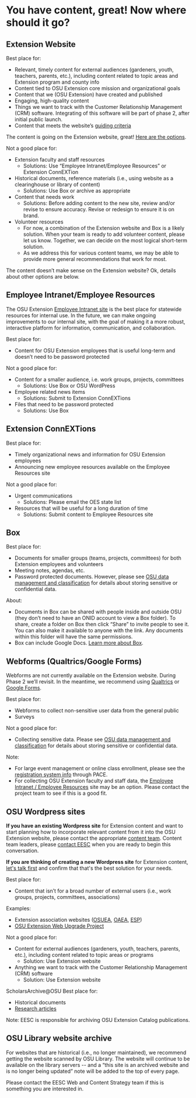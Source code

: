 # You have content, great! Now where should it go?

## Extension Website

Best place for:
  * Relevant, timely content for external audiences (gardeners, youth, teachers, parents, etc.), including content related to topic areas and Extension program and county info
  * Content tied to OSU Extension core mission and organizational goals
  * Content that we (OSU Extension) have created and published
  * Engaging, high-quality content
  * Things we want to track with the Customer Relationship Management (CRM) software. Integrating of this software will be part of phase 2, after initial public launch.
  * Content that meets the website’s [guiding criteria](http://blogs.oregonstate.edu/extensionweb/strategy/#criteria)

The content is going on the Extension website, great! [Here are the options](#content-options-for-the-extension-website).

Not a good place for:
  * Extension faculty and staff resources
    * Solutions: Use “Employee Intranet/Employee Resources” or Extension ConnEXTion
  * Historical documents, reference materials (i.e., using website as a clearinghouse or library of content)
    * Solutions: Use Box or archive as appropriate
  * Content that needs work
    * Solutions: Before adding content to the new site, review and/or revise to ensure accuracy. Revise or redesign to ensure it is on brand.
  * Volunteer resources
    * For now, a combination of the Extension website and Box is a likely solution. When your team is ready to add volunteer content, please let us know. Together, we can decide on the most logical short-term solution.
    * As we address this for various content teams, we may be able to provide more general recommendations that work for most.

The content doesn’t make sense on the Extension website? Ok, details about other options are below.

## Employee Intranet/Employee Resources

The OSU Extension [Employee Intranet site](https://employee.extension.oregonstate.edu/) is the best place for statewide resources for internal use. In the future, we can make ongoing improvements to our internal site, with the goal of making it a more robust, interactive platform for information, communication, and collaboration.

Best place for:
  * Content for OSU Extension employees that is useful long-term and doesn’t need to be password protected

Not a good place for:
  * Content for a smaller audience, i.e. work groups, projects, committees
    * Solutions: Use Box or OSU WordPress
  * Employee related news items
    * Solutions: Submit to Extension ConnEXTions
  * Files that need to be password protected
    * Solutions: Use Box

## Extension ConnEXTions

Best place for:
  * Timely organizational news and information for OSU Extension employees
  * Announcing new employee resources available on the Employee Resources site

Not a good place for:
  * Urgent communications
    * Solutions: Please email the OES state list
  * Resources that will be useful for a long duration of time
    * Solutions: Submit content to Employee Resources site

## Box

Best place for:
  * Documents for smaller groups (teams, projects, committees) for both Extension employees and volunteers
  * Meeting notes, agendas, etc.
  * Password protected documents. However, please see [OSU data management and classification](http://is.oregonstate.edu/ois/data-management-and-classification-overview) for details about storing sensitive or confidential data.

About:
  * Documents in Box can be shared with people inside and outside OSU (they don’t need to have an ONID account to view a Box folder). To share, create a folder on Box then click “Share” to invite people to see it. You can also make it available to anyone with the link. Any documents within this folder will have the same permissions.
  * Box can include Google Docs. [Learn more about Box](http://box.oregonstate.edu/).

## Webforms (Qualtrics/Google Forms)

Webforms are not currently available on the Extension website. During Phase 2 we’ll revisit. In the meantime, we recommend using [Qualtrics](http://main.oregonstate.edu/qualtrics) or [Google Forms](http://is.oregonstate.edu/google).

Best place for:
  * Webforms to collect non-sensitive user data from the general public
  * Surveys

Not a good place for:
  * Collecting sensitive data. Please see [OSU data management and classification](http://is.oregonstate.edu/ois/data-management-and-classification-overview) for details about storing sensitive or confidential data.

Note:
  * For large event management or online class enrollment, please see the [registration system info](https://employee.extension.oregonstate.edu/employee-resources/registration-system) through PACE.
  * For collecting OSU Extension faculty and staff data, the [Employee Intranet / Employee Resources](https://employee.extension.oregonstate.edu/) site may be an option. Please contact the project team to see if this is a good fit.

## OSU Wordpress sites

**If you have an existing Wordpress site** for Extension content and want to start planning how to incorporate relevant content from it into the OSU Extension website, please contact the appropriate [content team](http://blogs.oregonstate.edu/extensionweb/content-teams/). Content team leaders, please [contact EESC](http://blogs.oregonstate.edu/extensionweb/contact/) when you are ready to begin this conversation.

**If you are thinking of creating a new Wordpress site** for Extension content, [let's talk first](http://blogs.oregonstate.edu/extensionweb/contact/) and confirm that that's the best solution for your needs.

Best place for:
  * Content that isn’t for a broad number of external users (i.e., work groups, projects, committees, associations)

Examples:
  * Extension association websites ([OSUEA](http://blogs.oregonstate.edu/osuea/), [OAEA](http://blogs.oregonstate.edu/oaea/), [ESP](http://blogs.oregonstate.edu/espgamma/))
  * [OSU Extension Web Upgrade Project](http://blogs.oregonstate.edu/extensionweb/)

Not a good place for:
  * Content for external audiences (gardeners, youth, teachers, parents, etc.), including content related to topic areas or programs
    * Solution: Use Extension website
  * Anything we want to track with the Customer Relationship Management (CRM) software
    * Solution: Use Extension website

ScholarsArchive@OSU
Best place for:
  * Historical documents
  * [Research articles](https://guides.library.oregonstate.edu/Scholars-Archive/FacultyArticles)

Note: EESC is responsible for archiving OSU Extension Catalog publications.

## OSU Library website archive

For websites that are historical (i.e., no longer maintained), we recommend getting the website scanned by OSU Library. The website will continue to be available on the library servers -- and a “this site is an archived website and is no longer being updated” note will be added to the top of every page.

Please contact the EESC Web and Content Strategy team if this is something you are interested in.
